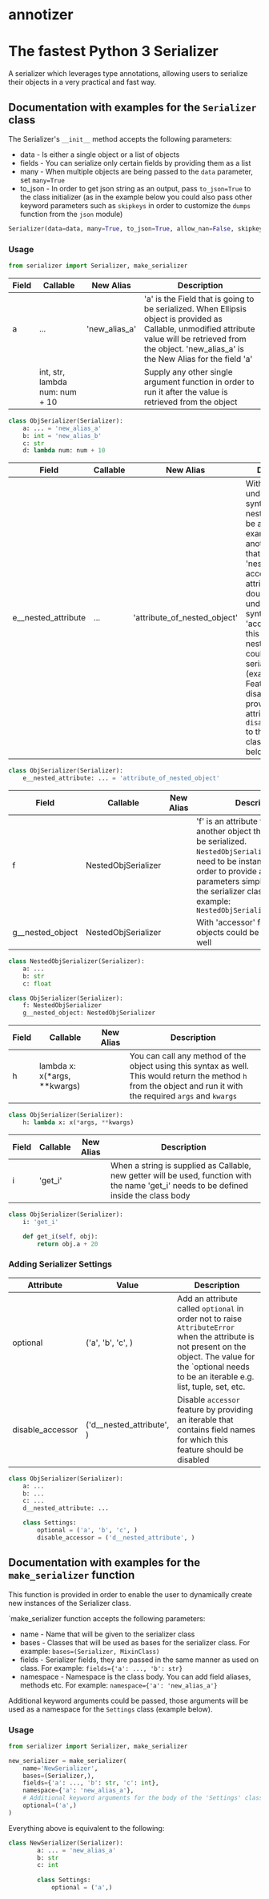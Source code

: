 # annotizer
# The fastest Python 3 Serializer

A serializer which leverages type annotations, allowing users to serialize their objects in a very practical and fast way.

## Documentation with examples for the `Serializer` class

The Serializer's `__init__` method accepts the following parameters:
- data    - Is either a single object or a list of objects
- fields  - You can serialize only certain fields 
            by providing them as a list
- many    - When multiple objects are being passed to the `data` parameter,
            set `many=True`
- to_json - In order to get json string as an output, pass `to_json=True`
            to the class initializer (as in the example below you could also
            pass other keyword parameters such as `skipkeys` in order to 
            customize the `dumps` function from the `json` module)

```Python
Serializer(data=data, many=True, to_json=True, allow_nan=False, skipkeys=True)
```

### Usage
```Python
from serializer import Serializer, make_serializer
```
| Field | Callable | New Alias | Description |
| ----- | -------- | --------- | ----------- |
|   a   |    ...   | 'new_alias_a' | 'a' is the Field that is going to be serialized. When Ellipsis object is provided as Callable, unmodified attribute value will be retrieved from the object. 'new_alias_a' is the New Alias for the field 'a'|
|       |  int, str, lambda num: num + 10  |               | Supply any other single argument function in order to run it after the value is retrieved from the object |
```Python
class ObjSerializer(Serializer):
    a: ... = 'new_alias_a'
    b: int = 'new_alias_b'
    c: str
    d: lambda num: num + 10
```
| Field | Callable | New Alias | Description |
| ----- | -------- | --------- | ----------- |
| e__nested_attribute | ... | 'attribute_of_nested_object' | With a double underscore syntax, the nested field can be accessed. For example: 'e' is another object that has attribute 'nested_attribute', access that attribute by using double underscore syntax '__' or 'accessor'. Using this feature, nested objects could be serialized as well (example below). Feature can be disabled by providing the attribute `disable_accessor` to the `Settings` class (example below) |
```Python
class ObjSerializer(Serializer):
    e__nested_attribute: ... = 'attribute_of_nested_object'
```
| Field | Callable | New Alias | Description |
| ----- | -------- | --------- | ----------- |
| f | NestedObjSerializer | | 'f' is an attribute that contains another object that is going to be serialized. `NestedObjSerializer` does not need to be instantiated but in order to provide additional parameters simply instantiate the serializer class normally. For example: `NestedObjSerializer(many=True)` |
| g__nested_object | NestedObjSerializer | | With 'accessor' feature, nested objects could be serialized as well
```Python
class NestedObjSerializer(Serializer):
    a: ...
    b: str
    c: float

class ObjSerializer(Serializer):
    f: NestedObjSerializer
    g__nested_object: NestedObjSerializer
```
| Field | Callable | New Alias | Description |
| ----- | -------- | --------- | ----------- |
| h | lambda x: x(*args, **kwargs) | | You can call any method of the object using this syntax as well. This would return the method `h` from the object and run it with the required `args` and `kwargs` |
```Python
class ObjSerializer(Serializer):
    h: lambda x: x(*args, **kwargs)
```
| Field | Callable | New Alias | Description |
| ----- | -------- | --------- | ----------- |
| i | 'get_i' | | When a string is supplied as Callable, new getter will be used, function with the name 'get_i' needs to be defined inside the class body |
```Python
class ObjSerializer(Serializer):
    i: 'get_i'

    def get_i(self, obj): 
        return obj.a + 20
```
### Adding Serializer Settings
| Attribute | Value | Description |
| ----- | -------- | --------- |
| optional | ('a', 'b', 'c', ) | Add an attribute called `optional` in order not to raise `AttributeError` when the attribute is not present on the object. The value for the `optional needs to be an iterable e.g. list, tuple, set, etc.|
| disable_accessor | ('d__nested_attribute', ) | Disable `accessor` feature by providing an iterable that contains field names for which this feature should be disabled |
```Python
class ObjSerializer(Serializer):
    a: ...
    b: ...
    c: ...
    d__nested_attribute: ...

    class Settings:
        optional = ('a', 'b', 'c', )
        disable_accessor = ('d__nested_attribute', )
```

## Documentation with examples for the `make_serializer` function

This function is provided in order to enable the user to dynamically
create new instances of the Serializer class.

`make_serializer function accepts the following parameters:
- name        - Name that will be given to the serializer class
- bases       - Classes that will be used as bases for the serializer class.
                For example: `bases=(Serializer, MixinClass)`
- fields      - Serializer fields, they are passed in the same manner as used on class.
                For example: `fields={'a': ..., 'b': str}`
- namespace   - Namespace is the class body. You can add field aliases, methods etc.
                For example: `namespace={'a': 'new_alias_a'}`

Additional keyword arguments could be passed, those arguments will be used
as a namespace for the `Settings` class (example below).

### Usage
```Python
from serializer import Serializer, make_serializer

new_serializer = make_serializer(
    name='NewSerializer',
    bases=(Serializer,),
    fields={'a': ..., 'b': str, 'c': int},
    namespace={'a': 'new_alias_a'},
    # Additional keyword arguments for the body of the 'Settings' class
    optional=('a',)
)
```
Everything above is equivalent to the following:
````Python
class NewSerializer(Serializer):
        a: ... = 'new_alias_a'
        b: str
        c: int
        
        class Settings:
            optional = ('a',)
```` 